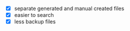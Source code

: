+ [x]  separate generated and manual created files
+ [x]  easier to search
+ [x]  less backup files
